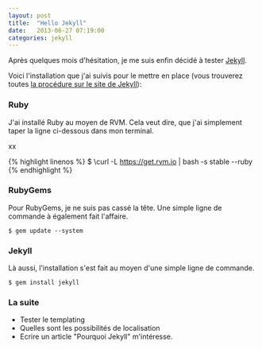 ```yaml
---
layout: post
title:  "Hello Jekyll"
date:   2013-06-27 07:19:00
categories: jekyll
---
```


Après quelques mois d'hésitation, je me suis enfin décidé à tester [Jekyll](http://jekyllrb.com).<!--more-->

Voici l'installation que j'ai suivis pour le mettre en place (vous trouverez toutes [la procédure sur le site de Jekyll](http://jekyllrb.com/docs/installation/)):

### Ruby

J'ai installé Ruby au moyen de RVM. Cela veut dire, que j'ai simplement taper la ligne ci-dessous dans mon terminal.

xx

{% highlight linenos %}
$ \curl -L https://get.rvm.io | bash -s stable --ruby
{% endhighlight %}

### RubyGems

Pour RubyGems, je ne suis pas cassé la tête. Une simple ligne de commande à également fait l'affaire.

	$ gem update --system

### Jekyll

Là aussi, l'installation s'est fait au moyen d'une simple ligne de commande.

	$ gem install jekyll

### La suite

- Tester le templating
- Quelles sont les possibilités de localisation
- Ecrire un article "Pourquoi Jekyll" m'intéresse.
